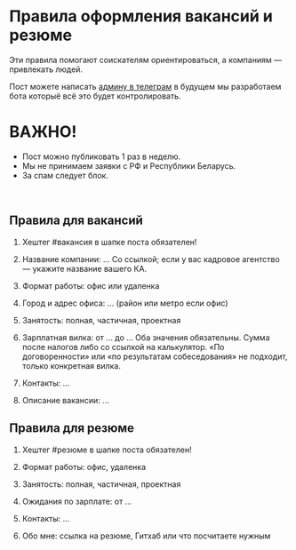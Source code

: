 # Правила оформления вакансий и резюме
<p>Эти правила помогают соискателям ориентироваться, а компаниям — привлекать людей.</p>

Пост можете написать [админу в телеграм](t.me/mqhamdam) в будущем мы разработаем бота которыё всё это будет контролировать.

# ВАЖНО!
- Пост можно публиковать 1 раз в неделю.
- Мы не принимаем заявки с РФ и Республики Беларусь.
- За спам следует блок.

<br>

## Правила для вакансий
1. Хештег #вакансия в шапке поста обязателен!

2. Название компании: ...
Со ссылкой; если у вас кадровое агентство — укажите название вашего КА.

3. Формат работы: офис или удаленка

4. Город и адрес офиса: ... (район или метро если офис)

5. Занятость: полная, частичная, проектная

6. Зарплатная вилка: от ... до ...
Оба значения обязательны. Сумма после налогов либо со ссылкой на калькулятор. «По договоренности» или «по результатам собеседования» не подходит, только конкретная вилка.

7. Контакты: ...

8. Описание вакансии: ...

## Правила для резюме
1. Хештег #резюме в шапке поста обязателен!

2. Формат работы: офис, удаленка

3. Занятость: полная, частичная, проектная

4. Ожидания по зарплате: от ...

5. Контакты: ...

6. Обо мне: ссылка на резюме, Гитхаб или что посчитаете нужным
